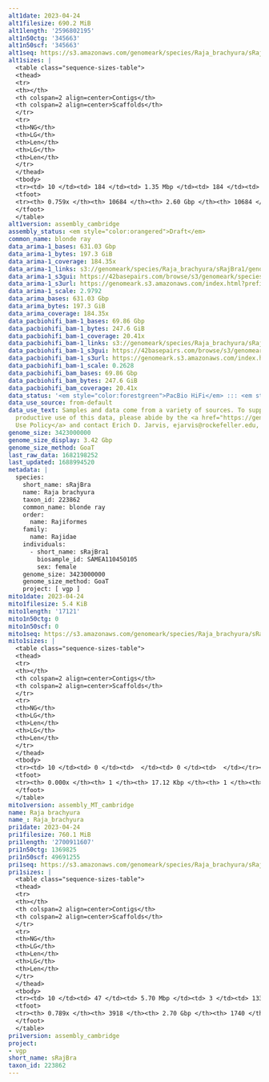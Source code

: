 ```yaml
---
alt1date: 2023-04-24
alt1filesize: 690.2 MiB
alt1length: '2596802195'
alt1n50ctg: '345663'
alt1n50scf: '345663'
alt1seq: https://s3.amazonaws.com/genomeark/species/Raja_brachyura/sRajBra1/assembly_cambridge/sRajBra1.alt.asm.20230424.fasta.gz
alt1sizes: |
  <table class="sequence-sizes-table">
  <thead>
  <tr>
  <th></th>
  <th colspan=2 align=center>Contigs</th>
  <th colspan=2 align=center>Scaffolds</th>
  </tr>
  <tr>
  <th>NG</th>
  <th>LG</th>
  <th>Len</th>
  <th>LG</th>
  <th>Len</th>
  </tr>
  </thead>
  <tbody>
  <tr><td> 10 </td><td> 184 </td><td> 1.35 Mbp </td><td> 184 </td><td> 1.35 Mbp </td></tr><tr><td> 20 </td><td> 496 </td><td> 0.91 Mbp </td><td> 496 </td><td> 0.91 Mbp </td></tr><tr><td> 30 </td><td> 938 </td><td> 0.67 Mbp </td><td> 938 </td><td> 0.67 Mbp </td></tr><tr><td> 40 </td><td> 1536 </td><td> 495.98 Kbp </td><td> 1536 </td><td> 495.98 Kbp </td></tr><tr style="background-color:#cccccc;"><td> 50 </td><td> 2360 </td><td> 345.66 Kbp </td><td> 2360 </td><td> 345.66 Kbp </td></tr><tr><td> 60 </td><td> 3589 </td><td> 220.90 Kbp </td><td> 3589 </td><td> 220.90 Kbp </td></tr><tr><td> 70 </td><td> 5932 </td><td> 90.62 Kbp </td><td> 5932 </td><td> 90.62 Kbp </td></tr><tr><td> 80 </td><td> 0 </td><td>  </td><td> 0 </td><td>  </td></tr><tr><td> 90 </td><td> 0 </td><td>  </td><td> 0 </td><td>  </td></tr><tr><td> 100 </td><td> 0 </td><td>  </td><td> 0 </td><td>  </td></tr></tbody>
  <tfoot>
  <tr><th> 0.759x </th><th> 10684 </th><th> 2.60 Gbp </th><th> 10684 </th><th> 2.60 Gbp </th></tr>
  </tfoot>
  </table>
alt1version: assembly_cambridge
assembly_status: <em style="color:orangered">Draft</em>
common_name: blonde ray
data_arima-1_bases: 631.03 Gbp
data_arima-1_bytes: 197.3 GiB
data_arima-1_coverage: 184.35x
data_arima-1_links: s3://genomeark/species/Raja_brachyura/sRajBra1/genomic_data/arima/<br>
data_arima-1_s3gui: https://42basepairs.com/browse/s3/genomeark/species/Raja_brachyura/sRajBra1/genomic_data/arima/
data_arima-1_s3url: https://genomeark.s3.amazonaws.com/index.html?prefix=species/Raja_brachyura/sRajBra1/genomic_data/arima/
data_arima-1_scale: 2.9792
data_arima_bases: 631.03 Gbp
data_arima_bytes: 197.3 GiB
data_arima_coverage: 184.35x
data_pacbiohifi_bam-1_bases: 69.86 Gbp
data_pacbiohifi_bam-1_bytes: 247.6 GiB
data_pacbiohifi_bam-1_coverage: 20.41x
data_pacbiohifi_bam-1_links: s3://genomeark/species/Raja_brachyura/sRajBra1/genomic_data/pacbio_hifi/<br>
data_pacbiohifi_bam-1_s3gui: https://42basepairs.com/browse/s3/genomeark/species/Raja_brachyura/sRajBra1/genomic_data/pacbio_hifi/
data_pacbiohifi_bam-1_s3url: https://genomeark.s3.amazonaws.com/index.html?prefix=species/Raja_brachyura/sRajBra1/genomic_data/pacbio_hifi/
data_pacbiohifi_bam-1_scale: 0.2628
data_pacbiohifi_bam_bases: 69.86 Gbp
data_pacbiohifi_bam_bytes: 247.6 GiB
data_pacbiohifi_bam_coverage: 20.41x
data_status: '<em style="color:forestgreen">PacBio HiFi</em> ::: <em style="color:forestgreen">Arima</em>'
data_use_source: from-default
data_use_text: Samples and data come from a variety of sources. To support fair and
  productive use of this data, please abide by the <a href="https://genome10k.soe.ucsc.edu/data-use-policies/">Data
  Use Policy</a> and contact Erich D. Jarvis, ejarvis@rockefeller.edu, with any questions.
genome_size: 3423000000
genome_size_display: 3.42 Gbp
genome_size_method: GoaT
last_raw_data: 1682198252
last_updated: 1688994520
metadata: |
  species:
    short_name: sRajBra
    name: Raja brachyura
    taxon_id: 223862
    common_name: blonde ray
    order:
      name: Rajiformes
    family:
      name: Rajidae
    individuals:
      - short_name: sRajBra1
        biosample_id: SAMEA110450105
        sex: female
    genome_size: 3423000000
    genome_size_method: GoaT
    project: [ vgp ]
mito1date: 2023-04-24
mito1filesize: 5.4 KiB
mito1length: '17121'
mito1n50ctg: 0
mito1n50scf: 0
mito1seq: https://s3.amazonaws.com/genomeark/species/Raja_brachyura/sRajBra1/assembly_MT_cambridge/sRajBra1.MT.20230424.fasta.gz
mito1sizes: |
  <table class="sequence-sizes-table">
  <thead>
  <tr>
  <th></th>
  <th colspan=2 align=center>Contigs</th>
  <th colspan=2 align=center>Scaffolds</th>
  </tr>
  <tr>
  <th>NG</th>
  <th>LG</th>
  <th>Len</th>
  <th>LG</th>
  <th>Len</th>
  </tr>
  </thead>
  <tbody>
  <tr><td> 10 </td><td> 0 </td><td>  </td><td> 0 </td><td>  </td></tr><tr><td> 20 </td><td> 0 </td><td>  </td><td> 0 </td><td>  </td></tr><tr><td> 30 </td><td> 0 </td><td>  </td><td> 0 </td><td>  </td></tr><tr><td> 40 </td><td> 0 </td><td>  </td><td> 0 </td><td>  </td></tr><tr style="background-color:#cccccc;"><td> 50 </td><td> 0 </td><td style="background-color:#ff8888;">  </td><td> 0 </td><td style="background-color:#ff8888;">  </td></tr><tr><td> 60 </td><td> 0 </td><td>  </td><td> 0 </td><td>  </td></tr><tr><td> 70 </td><td> 0 </td><td>  </td><td> 0 </td><td>  </td></tr><tr><td> 80 </td><td> 0 </td><td>  </td><td> 0 </td><td>  </td></tr><tr><td> 90 </td><td> 0 </td><td>  </td><td> 0 </td><td>  </td></tr><tr><td> 100 </td><td> 0 </td><td>  </td><td> 0 </td><td>  </td></tr></tbody>
  <tfoot>
  <tr><th> 0.000x </th><th> 1 </th><th> 17.12 Kbp </th><th> 1 </th><th> 17.12 Kbp </th></tr>
  </tfoot>
  </table>
mito1version: assembly_MT_cambridge
name: Raja brachyura
name_: Raja_brachyura
pri1date: 2023-04-24
pri1filesize: 760.1 MiB
pri1length: '2700911607'
pri1n50ctg: 1369825
pri1n50scf: 49691255
pri1seq: https://s3.amazonaws.com/genomeark/species/Raja_brachyura/sRajBra1/assembly_cambridge/sRajBra1.pri.asm.20230424.fasta.gz
pri1sizes: |
  <table class="sequence-sizes-table">
  <thead>
  <tr>
  <th></th>
  <th colspan=2 align=center>Contigs</th>
  <th colspan=2 align=center>Scaffolds</th>
  </tr>
  <tr>
  <th>NG</th>
  <th>LG</th>
  <th>Len</th>
  <th>LG</th>
  <th>Len</th>
  </tr>
  </thead>
  <tbody>
  <tr><td> 10 </td><td> 47 </td><td> 5.70 Mbp </td><td> 3 </td><td> 133.74 Mbp </td></tr><tr><td> 20 </td><td> 124 </td><td> 3.74 Mbp </td><td> 5 </td><td> 121.52 Mbp </td></tr><tr><td> 30 </td><td> 232 </td><td> 2.77 Mbp </td><td> 9 </td><td> 81.93 Mbp </td></tr><tr><td> 40 </td><td> 377 </td><td> 2.03 Mbp </td><td> 13 </td><td> 67.98 Mbp </td></tr><tr style="background-color:#cccccc;"><td> 50 </td><td> 581 </td><td style="background-color:#88ff88;"> 1.37 Mbp </td><td> 19 </td><td style="background-color:#88ff88;"> 49.69 Mbp </td></tr><tr><td> 60 </td><td> 884 </td><td> 0.91 Mbp </td><td> 27 </td><td> 38.76 Mbp </td></tr><tr><td> 70 </td><td> 1428 </td><td> 427.15 Kbp </td><td> 40 </td><td> 14.19 Mbp </td></tr><tr><td> 80 </td><td> 0 </td><td>  </td><td> 0 </td><td>  </td></tr><tr><td> 90 </td><td> 0 </td><td>  </td><td> 0 </td><td>  </td></tr><tr><td> 100 </td><td> 0 </td><td>  </td><td> 0 </td><td>  </td></tr></tbody>
  <tfoot>
  <tr><th> 0.789x </th><th> 3918 </th><th> 2.70 Gbp </th><th> 1740 </th><th> 2.70 Gbp </th></tr>
  </tfoot>
  </table>
pri1version: assembly_cambridge
project:
- vgp
short_name: sRajBra
taxon_id: 223862
---
```

